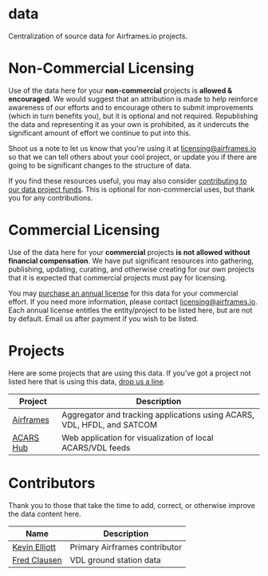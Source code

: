 # data

Centralization of source data for Airframes.io projects.

# Non-Commercial Licensing

Use of the data here for your **non-commercial** projects is **allowed & encouraged**. We would suggest that an attribution is made to help reinforce awareness of our efforts and to encourage others to submit improvements (which in turn benefits you), but it is optional and not required. Republishing the data and representing it as your own is prohibited, as it undercuts the significant amount of effort we continue to put into this.

Shoot us a note to let us know that you're using it at [licensing@airframes.io](mailto:licensing@airframes.io) so that we can tell others about your cool project, or update you if there are going to be significant changes to the structure of data.

If you find these resources useful, you may also consider [contributing to our data project funds](https://buy.stripe.com/aEU5m42QLdWI67mcMP). This is optional for non-commercial uses, but thank you for any contributions.

# Commercial Licensing

Use of the data here for your **commercial** projects **is not allowed without financial compensation**. We have put significant resources into gathering, publishing, updating, curating, and otherwise creating for our own projects that it is expected that commercial projects must pay for licensing.

You may [purchase an annual license](https://buy.stripe.com/9AQ01K1MH8CoanCeUY) for this data for your commercial effort. If you need more information, please contact [licensing@airframes.io](mailto:licensing@airframes.io). Each annual license entitles the entity/project to be listed here, but are not by default. Email us after payment if you wish to be listed.

# Projects

Here are some projects that are using this data. If you've got a project not listed here that is using this data, [drop us a line](mailto:licensing@airframes.io).

| Project | Description |
| ------- | ----------- |
| [Airframes](https://airframes.io) | Aggregator and tracking applications using ACARS, VDL, HFDL, and SATCOM |
| [ACARS Hub](https://github.com/sdr-enthusiasts/docker-acarshub) | Web application for visualization of local ACARS/VDL feeds |

# Contributors

Thank you to those that take the time to add, correct, or otherwise improve the data content here.

Name | Description
---- | -----------
[Kevin Elliott](https://github.com/kevinelliott) | Primary Airframes contributor
[Fred Clausen](https://github.com/fredclausen) | VDL ground station data
